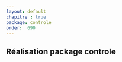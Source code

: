 ```yaml
---
layout: default
chapitre : true
package: controle
order:  690
---
```


## Réalisation package controle


